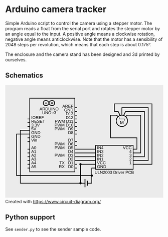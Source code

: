 # Arduino camera tracker

Simple Arduino script to control the camera using a stepper motor.
The program reads a float from the serial port and rotates the stepper motor by an angle equal to the input.
A positive angle means a clockwise rotation, negative angle means anticlockwise.
Note that the motor has a sensibility of 2048 steps per revolution, which means that each step is about 0.175°.

The enclosure and the camera stand has been designed and 3d printed by ourselves.

## Schematics

![Schematics](/arduino-motor-schem.svg)
Created with https://www.circuit-diagram.org/

## Python support

See `sender.py` to see the sender sample code. 
